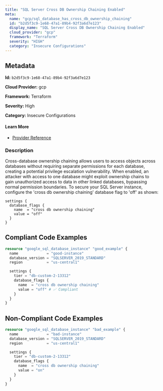 ```yaml
---
title: "SQL Server Cross DB Ownership Chaining Enabled"
meta:
  name: "gcp/sql_database_has_cross_db_ownership_chaining"
  id: "b2d5f3c9-1e68-47a1-89b4-92f3a6d7e123"
  display_name: "SQL Server Cross DB Ownership Chaining Enabled"
  cloud_provider: "gcp"
  framework: "Terraform"
  severity: "HIGH"
  category: "Insecure Configurations"
---
```

## Metadata

**Id:** `b2d5f3c9-1e68-47a1-89b4-92f3a6d7e123`

**Cloud Provider:** gcp

**Framework:** Terraform

**Severity:** High

**Category:** Insecure Configurations

#### Learn More

 - [Provider Reference](https://registry.terraform.io/providers/hashicorp/google/latest/docs/resources/sql_database_instance#database_flags)

### Description

 Cross-database ownership chaining allows users to access objects across databases without requiring separate permissions for each database, creating a potential privilege escalation vulnerability. When enabled, an attacker with access to one database might exploit ownership chains to gain unauthorized access to data in other linked databases, bypassing normal permission boundaries. To secure your SQL Server instance, configure the 'cross db ownership chaining' database flag to 'off' as shown:

```
settings {
  database_flags {
    name  = "cross db ownership chaining"
    value = "off"
  }
}
```


## Compliant Code Examples
```terraform
resource "google_sql_database_instance" "good_example" {
  name             = "good-instance"
  database_version = "SQLSERVER_2019_STANDARD"
  region           = "us-central1"

  settings {
    tier = "db-custom-2-13312"
    database_flags {
      name  = "cross db ownership chaining"
      value = "off" # ✅ Compliant
    }
  }
}

```
## Non-Compliant Code Examples
```terraform
resource "google_sql_database_instance" "bad_example" {
  name             = "bad-instance"
  database_version = "SQLSERVER_2019_STANDARD"
  region           = "us-central1"

  settings {
    tier = "db-custom-2-13312"
    database_flags {
      name  = "cross db ownership chaining"
      value = "on"
    }
  }
}

```